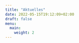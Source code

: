 ```yaml
---
title: "Aktuelles"
date: 2022-05-15T19:12:09+02:00
draft: false
menu:
  main:
    weight: 2
---
```

